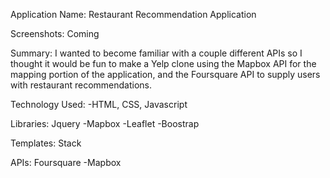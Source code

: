 Application Name: Restaurant Recommendation Application

Screenshots: Coming

Summary: I wanted to become familiar with a couple different APIs so I thought it would be fun to make a Yelp clone using the Mapbox API for the mapping portion of the application, and the Foursquare API to supply users with restaurant recommendations. 

Technology Used:
-HTML, CSS, Javascript 

Libraries:
Jquery
-Mapbox
-Leaflet
-Boostrap

Templates:
Stack

APIs:
Foursquare
-Mapbox
